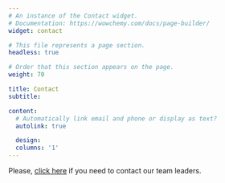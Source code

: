 ```yaml
---
# An instance of the Contact widget.
# Documentation: https://wowchemy.com/docs/page-builder/
widget: contact

# This file represents a page section.
headless: true

# Order that this section appears on the page.
weight: 70

title: Contact
subtitle:

content:
  # Automatically link email and phone or display as text?
  autolink: true

  design:
  columns: '1'
---
```


Please, [click here](https://www.csun.edu/health-human-development/kinesiology/ctbf-program-contact-form) if you need to contact our team leaders.
